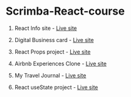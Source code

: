 # Scrimba-React-course
1. React Info site - [Live site](https://abhishake21-react-facts.netlify.app)

2. Digital Business card - [Live site](https://abhishake21-digital-card.netlify.app)

3. React Props project - [Live site](https://abhishake21-react-props.netlify.app)

4. Airbnb Experiences Clone - [Live site](https://abhishake21-airbnb-exp.netlify.app)

5. My Travel Journal - [Live site](https://abhishake21-travel-journal.netlify.app)

6. React useState project - [Live site](https://abhishake21-use-state.netlify.app)
